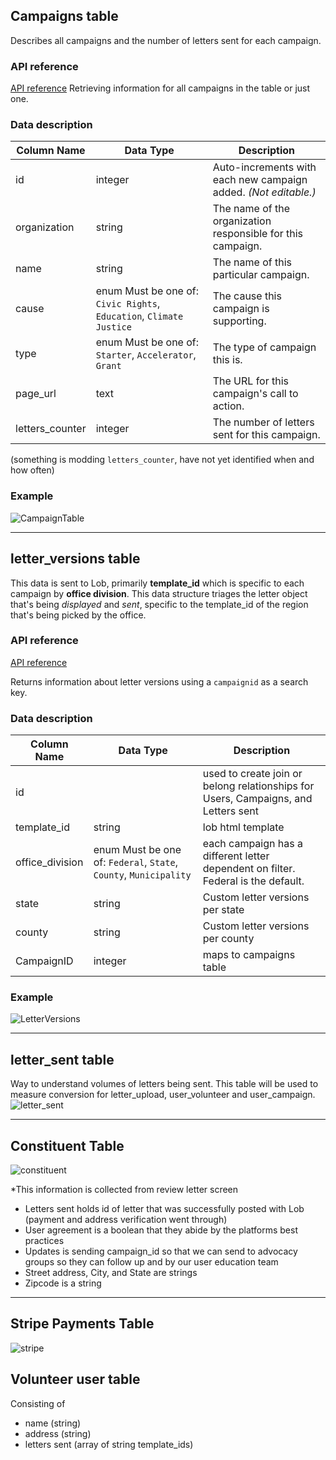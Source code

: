 ## Campaigns table

Describes all campaigns and the number of letters sent for each campaign.

### API reference

[API reference](https://github.com/ProgramEquity/amplify-back-end/wiki/Campaigns-API-Endpoints) Retrieving information for all campaigns in the table or just one.

### Data description

|Column Name|Data Type|Description|
|---|---|---|
|id|integer|Auto-increments with each new campaign added. _(Not editable.)_|
|organization|string|The name of the organization responsible for this campaign.|
|name|string|The name of this particular campaign.|
|cause|enum Must be one of: `Civic Rights`, `Education`, `Climate Justice`|The cause this campaign is supporting.
|type|enum Must be one of: `Starter`, `Accelerator`, `Grant`| The type of campaign this is.
|page_url|text|The URL for this campaign's call to action.|
|letters_counter|integer|The number of letters sent for this campaign.|

(something is modding `letters_counter`, have not yet identified when and how often)

### Example

![CampaignTable](https://user-images.githubusercontent.com/66452376/142286849-cc5f817c-8503-4b76-93a0-3902b030f25e.png)

***

## letter_versions table

This data is sent to Lob, primarily **template_id** which is specific to each campaign by **office division**.
This data structure triages the letter object that's being _displayed_ and _sent_, specific to the template_id of the region that's being picked by the office.

### API reference

[API reference](https://github.com/ProgramEquity/amplify-back-end/wiki/Letter_Versions-API-Endpoints)

Returns information about letter versions using a `campaignid` as a search key.

### Data description
|Column Name|Data Type|Description|
|---|---|---|
| id | | used to create join or belong relationships for Users, Campaigns, and Letters sent |
| template_id | string | lob html template |
| office_division | enum Must be one of: `Federal`, `State`, `County`, `Municipality` | each campaign has a different letter dependent on filter. Federal is the default. |
| state | string | Custom letter versions per state |
| county | string | Custom letter versions per county |
| CampaignID | integer | maps to campaigns table |

### Example

​​![LetterVersions](https://user-images.githubusercontent.com/66452376/142286635-02c098db-fa85-4922-952b-0a21abc05a0e.png)

***

## letter_sent table
Way to understand volumes of letters being sent. This table will be used to measure conversion for letter_upload, user_volunteer and user_campaign. 
![letter_sent](https://user-images.githubusercontent.com/66452376/142287216-168da2ae-9bb6-48b7-a713-12f2ecc06ed8.png)

***

## Constituent Table
![constituent](https://user-images.githubusercontent.com/66452376/142287512-31914818-416b-4c14-b660-1c77abe39167.png)

*This information is collected from review letter screen
* Letters sent holds id of letter that was successfully posted with Lob (payment and address verification went through) 
* User agreement is a boolean that they abide by the platforms best practices 
* Updates is sending campaign_id so that we can send to advocacy groups so they can follow up and by our user education team 
* Street address, City, and State are strings
* Zipcode is a string

***

## Stripe Payments Table
![stripe](https://user-images.githubusercontent.com/66452376/142288686-d305f0e1-c83a-4f7e-bb54-96b37cf39e68.png)

## Volunteer user table

Consisting of
- name (string)
- address (string) 
- letters sent (array of string template_ids)




